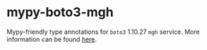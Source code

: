 # mypy-boto3-mgh

Mypy-friendly type annotations for `boto3` 1.10.27 `mgh` service.
More information can be found [here](https://github.com/vemel/mypy_boto3).
